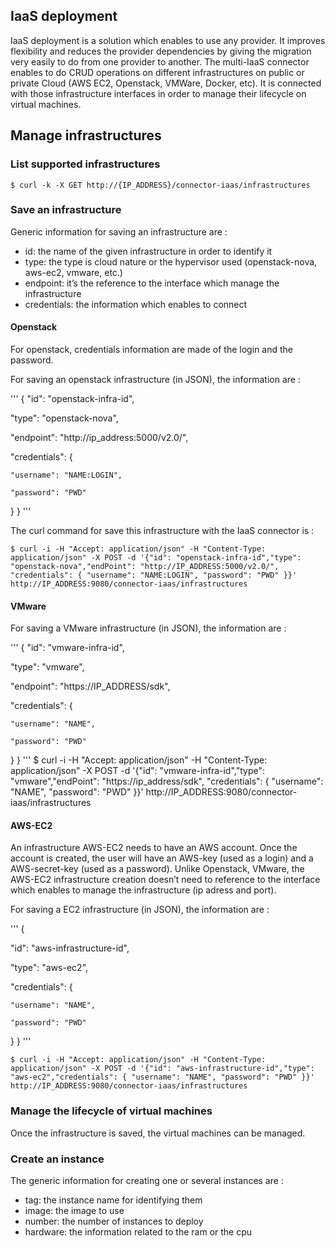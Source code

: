 ## IaaS deployment

   IaaS deployment is a solution which enables to use any provider. It improves flexibility and reduces the provider dependencies by giving the migration very easily to do from one provider to another.
   The multi-IaaS connector enables to do CRUD operations on different infrastructures on public or private Cloud (AWS EC2, Openstack, VMWare, Docker, etc). It is connected with those infrastructure interfaces in order to manage their lifecycle on virtual machines.

## Manage infrastructures

### List supported infrastructures

    $ curl -k -X GET http://{IP_ADDRESS}/connector-iaas/infrastructures

### Save an infrastructure 

Generic information for saving an infrastructure are :
- id: the name of the given infrastructure in order to identify it
- type: the type is cloud nature or the hypervisor used (openstack-nova, aws-ec2, vmware, etc.)
- endpoint: it’s the reference to the interface which manage the infrastructure    
- credentials: the information which enables to connect

#### Openstack

For openstack, credentials information are made of the login and the password.

For saving an openstack infrastructure (in JSON), the information are :

'''
{
  "id": "openstack-infra-id",

  "type": "openstack-nova",

  "endpoint": "http://ip_address:5000/v2.0/",

  "credentials": {

    "username": "NAME:LOGIN",

    "password": "PWD"

  }
}
'''

The curl command for save this infrastructure with the IaaS connector is :

    $ curl -i -H "Accept: application/json" -H "Content-Type: application/json" -X POST -d '{"id": "openstack-infra-id","type": "openstack-nova","endPoint": "http://IP_ADDRESS:5000/v2.0/", "credentials": { "username": "NAME:LOGIN", "password": "PWD" }}' http://IP_ADDRESS:9080/connector-iaas/infrastructures

#### VMware

For saving a VMware infrastructure (in JSON), the information are :

'''
{
  "id": "vmware-infra-id",

  "type": "vmware",

  "endpoint": "https://IP_ADDRESS/sdk",

  "credentials": {

    "username": "NAME",

    "password": "PWD"
  }
}
'''
	$ curl -i -H "Accept: application/json" -H "Content-Type: application/json" -X POST -d '{"id": "vmware-infra-id","type": "vmware","endPoint": "https://ip_address/sdk", "credentials": { "username": "NAME", "password": "PWD" }}' http://IP_ADDRESS:9080/connector-iaas/infrastructures


#### AWS-EC2
An infrastructure AWS-EC2 needs to have an AWS account. Once the account is created, the user will have an AWS-key (used as a login) and a AWS-secret-key (used as a password). Unlike Openstack, VMware, the AWS-EC2 infrastructure creation doesn’t need to reference to the interface which enables to manage the infrastructure (ip adress and port). 

For saving a EC2 infrastructure (in JSON), the information are :

'''
{

  "id": "aws-infrastructure-id",

  "type": "aws-ec2",

  "credentials": {

    "username": "NAME",

    "password": "PWD"

  }
}
'''

	$ curl -i -H "Accept: application/json" -H "Content-Type: application/json" -X POST -d '{"id": "aws-infrastructure-id","type": "aws-ec2","credentials": { "username": "NAME", "password": "PWD" }}' http://IP_ADDRESS:9080/connector-iaas/infrastructures

### Manage the lifecycle of virtual machines
Once the infrastructure is saved, the virtual machines can be managed.

### Create an instance
The generic information for creating one or several instances are :
- tag: the instance name for identifying them
- image: the image to use
- number: the number of instances to deploy
- hardware: the information related to the ram or the cpu
